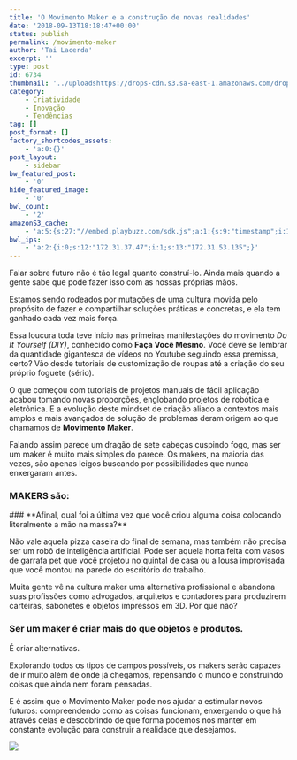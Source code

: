 ```yaml
---
title: 'O Movimento Maker e a construção de novas realidades'
date: '2018-09-13T18:18:47+00:00'
status: publish
permalink: /movimento-maker
author: 'Tai Lacerda'
excerpt: ''
type: post
id: 6734
thumbnail: '../uploadshttps://drops-cdn.s3.sa-east-1.amazonaws.com/drops-new/wp-content/uploads/2018/09/13181644/maker-150x150.png'
category:
    - Criatividade
    - Inovação
    - Tendências
tag: []
post_format: []
factory_shortcodes_assets:
    - 'a:0:{}'
post_layout:
    - sidebar
bw_featured_post:
    - '0'
hide_featured_image:
    - '0'
bwl_count:
    - '2'
amazonS3_cache:
    - 'a:5:{s:27:"//embed.playbuzz.com/sdk.js";a:1:{s:9:"timestamp";i:1537204571;}s:104:"//s3-sa-east-1.amazonaws.com/drops-cdn/drops-new/wp-content/uploads/2018/09/17171540/banner_iot_blog.png";i:6753;s:113:"//s3-sa-east-1.amazonaws.com/drops-cdn/drops-new/wp-content/uploads/2018/09/17171540/banner_iot_blog-1024x133.png";i:6753;s:66:"//descola.org/drops/wp-content/uploads/2018/09/banner_iot_blog.png";i:6753;s:75:"//descola.org/drops/wp-content/uploads/2018/09/banner_iot_blog-1024x133.png";i:6753;}'
bwl_ips:
    - 'a:2:{i:0;s:12:"172.31.37.47";i:1;s:13:"172.31.53.135";}'
---
```

Falar sobre futuro não é tão legal quanto construí-lo. Ainda mais quando a gente sabe que pode fazer isso com as nossas próprias mãos.

Estamos sendo rodeados por mutações de uma cultura movida pelo propósito de fazer e compartilhar soluções práticas e concretas, e ela tem ganhado cada vez mais força.

Essa loucura toda teve início nas primeiras manifestações do movimento *Do It Yourself (DIY)*, conhecido como **Faça Você Mesmo**. Você deve se lembrar da quantidade gigantesca de vídeos no Youtube seguindo essa premissa, certo? Vão desde tutoriais de customização de roupas até a criação do seu próprio foguete (sério).

O que começou com tutoriais de projetos manuais de fácil aplicação acabou tomando novas proporções, englobando projetos de robótica e eletrônica. E a evolução deste mindset de criação aliado a contextos mais amplos e mais avançados de solução de problemas deram origem ao que chamamos de **Movimento Maker**.

Falando assim parece um dragão de sete cabeças cuspindo fogo, mas ser um maker é muito mais simples do parece. Os makers, na maioria das vezes, são apenas leigos buscando por possibilidades que nunca enxergaram antes.

### **MAKERS** são:

<script>(function(d,s,id){var js,fjs=d.getElementsByTagName(s)[0];if(d.getElementById(id))return;js=d.createElement(s);js.id=id;js.src='https://embed.playbuzz.com/sdk.js';fjs.parentNode.insertBefore(js,fjs);}(document,'script','playbuzz-sdk'));</script>

<div class="playbuzz" data-id="f251be3b-4fd1-4186-9c8e-1f31c9852207" data-show-info="false" data-show-share="false"></div>### **Afinal, qual foi a última vez que você criou alguma coisa colocando literalmente a mão na massa?**

Não vale aquela pizza caseira do final de semana, mas também não precisa ser um robô de inteligência artificial. Pode ser aquela horta feita com vasos de garrafa pet que você projetou no quintal de casa ou a lousa improvisada que você montou na parede do escritório do trabalho.

Muita gente vê na cultura maker uma alternativa profissional e abandona suas profissões como advogados, arquitetos e contadores para produzirem carteiras, sabonetes e objetos impressos em 3D. Por que não?

### Ser um maker é criar mais do que objetos e produtos.  
É criar alternativas.

Explorando todos os tipos de campos possíveis, os makers serão capazes de ir muito além de onde já chegamos, repensando o mundo e construindo coisas que ainda nem foram pensadas.

E é assim que o Movimento Maker pode nos ajudar a estimular novos futuros: compreendendo como as coisas funcionam, enxergando o que há através delas e descobrindo de que forma podemos nos manter em constante evolução para construir a realidade que desejamos.

[![](https://descola.org/drops/wp-content/uploads/2018/09/banner_iot_blog-1024x133.png)](https://descola.org/curso/internet-das-coisas?utm_source=blog&utm_medium=banner&utm_campaign=iot)